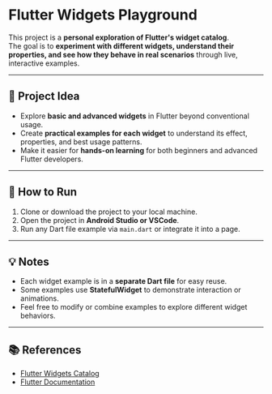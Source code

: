 # Flutter Widgets Playground

This project is a **personal exploration of Flutter's widget catalog**.  
The goal is to **experiment with different widgets, understand their properties, and see how they behave in real scenarios** through live, interactive examples.

---

## 📌 Project Idea
- Explore **basic and advanced widgets** in Flutter beyond conventional usage.  
- Create **practical examples for each widget** to understand its effect, properties, and best usage patterns.  
- Make it easier for **hands-on learning** for both beginners and advanced Flutter developers.

---

## 🚀 How to Run
1. Clone or download the project to your local machine.  
2. Open the project in **Android Studio or VSCode**.  
3. Run any Dart file example via `main.dart` or integrate it into a page.

---

## 💡 Notes
- Each widget example is in a **separate Dart file** for easy reuse.  
- Some examples use **StatefulWidget** to demonstrate interaction or animations.  
- Feel free to modify or combine examples to explore different widget behaviors.

---

## 📚 References
- [Flutter Widgets Catalog](https://api.flutter.dev/flutter/widgets/widgets-library.html)  
- [Flutter Documentation](https://flutter.dev/docs)
